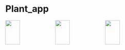# Plant_app

 <img width=30% height=14% src="![Screenshot_20230626-042909](https://github.com/jbjason/plant_app/assets/62088928/c31af298-ac5f-4830-b4c6-e90cb9568c38">   <img width=30% height=14% src="![Screenshot_20230626-042927](https://github.com/jbjason/plant_app/assets/62088928/526c07ea-f8c5-4f40-a1d9-5fb5b17710a3">    <img width=30% height=14% src="![Screenshot_20230626-042927](https://github.com/jbjason/plant_app/assets/62088928/be816392-13fd-4f91-a90d-f59b60bf3bc6">
